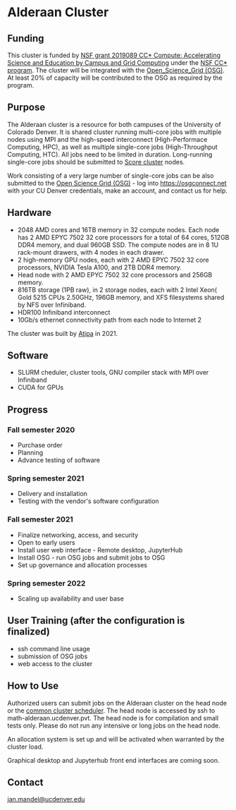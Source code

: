 # Alderaan Cluster

## Funding
This cluster is funded by [NSF grant 2019089 CC* Compute: Accelerating Science and Education by Campus and Grid Computing](https://www.nsf.gov/awardsearch/showAward?AWD_ID=2019089)  under the [NSF CC* program](https://www.nsf.gov/publications/pub_summ.jsp?ods_key=nsf20507). The cluster will be integrated with the [Open_Science_Grid (OSG)](https://opensciencegrid.org). At least 20% of capacity will be contributed to the OSG as required by the program.

## Purpose
The Alderaan cluster is a resource for both campuses of the University of Colorado Denver. It is shared cluster running multi-core jobs with multiple nodes using MPI and the high-speed interconnect (High-Performace Computing, HPC), as well as multiple single-core jobs (High-Throughput Computing, HTC). All jobs need to be limited in duration. Long-running single-core jobs should be submitted to [Score cluster](../score/) nodes. 

Work consisting of a very large number of single-core jobs can be also submitted to the [Open Science Grid (OSG)](https://opensciencegrid.org) - log into https://osgconnect.net with your CU Denver credentials, make an account, and contact us for help.

## Hardware
* 2048 AMD cores and 16TB memory in 32 compute nodes. Each node has 2 AMD EPYC 7502 32 core processors for a total of 64 cores, 512GB DDR4 memory, and dual 960GB SSD. The compute nodes are in 8 1U rack-mount drawers, with 4 nodes in each drawer.
* 2 high-memory GPU nodes, each with 2 AMD EPYC 7502 32 core processors, NVIDIA Tesla A100, and 2TB DDR4 memory.
* Head node with 2 AMD EPYC 7502 32 core processors and 256GB memory.
* 816TB storage (1PB raw), in 2 storage nodes, each with 2 Intel Xeon( Gold 5215 CPUs  2.50GHz, 196GB memory, and XFS filesystems shared by NFS over Infiniband.
* HDR100 Infiniband interconnect
* 10Gb/s ethernet connectivity path from each node to Internet 2

The cluster was built by [Atipa](https://www.atipa.com) in 2021.

## Software
* SLURM cheduler, cluster tools, GNU compiler stack with MPI over Infiniband
* CUDA for GPUs

## Progress
### Fall semester 2020
* Purchase order 
* Planning
* Advance testing of software
### Spring semester 2021
* Delivery and installation 
* Testing with the vendor's software configuration
### Fall semester 2021
* Finalize networking, access, and security
* Open to early users
* Install user web interface - Remote desktop, JupyterHub
* Install OSG - run OSG jobs and submit jobs to OSG
* Set up governance and allocation processes
### Spring semester 2022
* Scaling up availability and user base

## User Training (after the configuration is finalized)
* ssh command line usage
* submission of OSG jobs
* web access to the cluster

## How to Use

Authorized users can submit jobs on the Alderaan cluster on the head node or the [common cluster scheduler](../clusters_guide). The head node is accessed by ssh to math-alderaan.ucdenver.pvt. The head node is for compilation and small tests only. Please do not run any intensive or long jobs on the head node.

An allocation system is set up and will be activated when warranted by the cluster load.

Graphical desktop and Jupyterhub front end interfaces are coming soon.

## Contact
jan.mandel@ucdenver.edu

